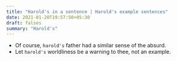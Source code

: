 ```yaml
---
title: "Harold's in a sentence | Harold's example sentences"
date: 2021-01-20T19:57:50+05:30
draft: falses
summary: "Harold's"
---
```

- Of course, `harold's` father had a similar sense of the absurd.
- Let `harold's` worldliness be a warning to thee, not an example.
                 
